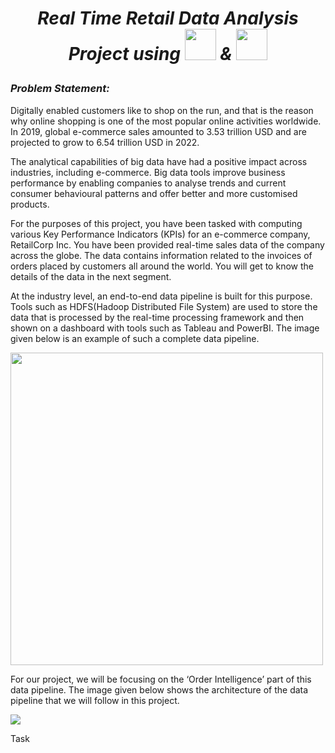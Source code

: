 # <b><i><p align='center'>Real Time Retail Data Analysis Project using <img src='https://upload.wikimedia.org/wikipedia/commons/thumb/0/0e/Hadoop_logo.svg/1280px-Hadoop_logo.svg.png' height=50> &  <img src ='https://upload.wikimedia.org/wikipedia/commons/thumb/f/f3/Apache_Spark_logo.svg/800px-Apache_Spark_logo.svg.png' height=50></p></b></i>


### <i>Problem Statement:</i>

Digitally enabled customers like to shop on the run, and that is the reason why online shopping is one of the most popular online activities worldwide. In 2019, global e-commerce sales amounted to 3.53 trillion USD and are projected to grow to 6.54 trillion USD in 2022.

 

The analytical capabilities of big data have had a positive impact across industries, including e-commerce. Big data tools improve business performance by enabling companies to analyse trends and current consumer behavioural patterns and offer better and more customised products.

 

For the purposes of this project, you have been tasked with computing various Key Performance Indicators (KPIs) for an e-commerce company, RetailCorp Inc. You have been provided real-time sales data of the company across the globe. The data contains information related to the invoices of orders placed by customers all around the world. You will get to know the details of the data in the next segment.

 

At the industry level, an end-to-end data pipeline is built for this purpose. Tools such as HDFS(Hadoop Distributed File System) are used to store the data that is processed by the real-time processing framework and then shown on a dashboard with tools such as Tableau and PowerBI. The image given below is an example of such a complete data pipeline.



<img src='https://images.upgrad.com/27070182-3791-4fc7-81c6-0d39c97b4f25-Upgrad%20RT%20STreaming-whole.png' height=500>


For our project, we will be focusing on the ‘Order Intelligence’ part of this data pipeline. The image given below shows the architecture of the data pipeline that we will follow in this project.

<img src='https://images.upgrad.com/137bcb53-7fa1-4aab-a93a-6f5b369efd4b-Upgrad%20RT%20STreaming%20-%20internal.png'>


Task
